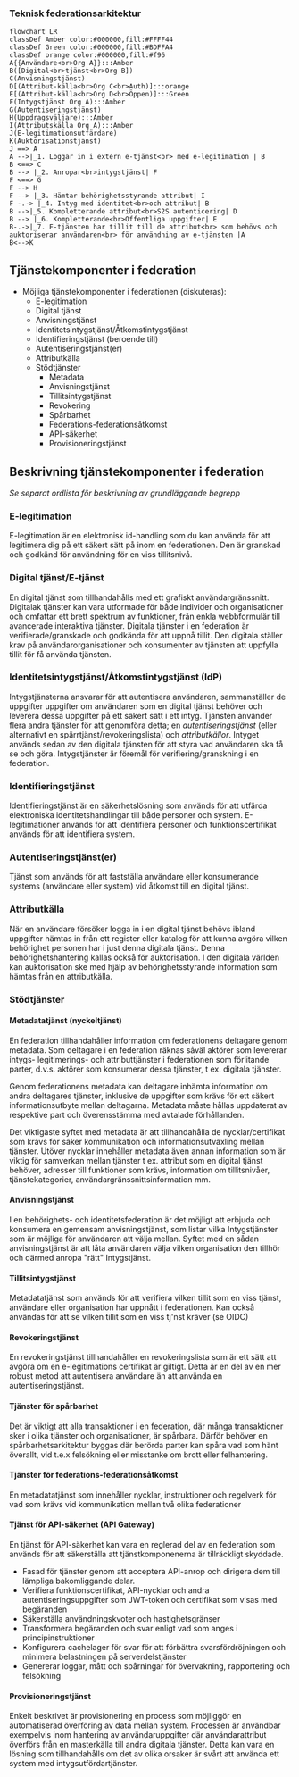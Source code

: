 ### Teknisk federationsarkitektur

```mermaid
flowchart LR
classDef Amber color:#000000,fill:#FFFF44
classDef Green color:#000000,fill:#BDFFA4
classDef orange color:#000000,fill:#f96
A{{Användare<br>Org A}}:::Amber
B([Digital<br>tjänst<br>Org B])
C(Anvisningstjänst)
D[(Attribut-källa<br>Org C<br>Auth)]:::orange
E[(Attribut-källa<br>Org D<br>Öppen)]:::Green
F(Intygstjänst Org A):::Amber
G(Autentiseringstjänst)
H(Uppdragsväljare):::Amber
I(Attributskälla Org A):::Amber
J(E-legitimationsutfärdare)
K(Auktorisationstjänst)
J ==> A
A -->|_1. Loggar in i extern e-tjänst<br> med e-legitimation | B
B <==> C
B --> |_2. Anropar<br>intygstjänst| F
F <==> G
F --> H
F --> |_3. Hämtar behörighetsstyrande attribut| I
F -.-> |_4. Intyg med identitet<br>och attribut| B
B -->|_5. Kompletterande attribut<br>S2S autenticering| D
B --> |_6. Kompletterande<br>Offentliga uppgifter| E
B-.->|_7. E-tjänsten har tillit till de attribut<br> som behövs och auktoriserar användaren<br> för användning av e-tjänsten |A
B<-->K
```
## Tjänstekomponenter i federation

- Möjliga tjänstekomponenter i federationen (diskuteras):
  - E-legitimation
  - Digital tjänst
  - Anvisningstjänst
  - Identitetsintygstjänst/Åtkomstintygstjänst
  - Identifieringstjänst (beroende till)
  - Autentiseringstjänst(er)
  - Attributkälla
  - Stödtjänster
    - Metadata
    - Anvisningstjänst
    - Tillitsintygstjänst
    - Revokering
    - Spårbarhet
    - Federations-federationsåtkomst
    - API-säkerhet
    - Provisioneringstjänst

## Beskrivning tjänstekomponenter i federation

*Se separat ordlista för beskrivning av grundläggande begrepp*

### E-legitimation

E-legitimation är en elektronisk id-handling som du kan använda för att legitimera dig på ett säkert sätt på inom en federationen. Den är granskad och godkänd för användning för en viss tillitsnivå.

### Digital tjänst/E-tjänst

En digital tjänst som tillhandahålls med ett grafiskt användargränssnitt. Digitalak tjänster kan vara utformade för både individer och organisationer och omfattar ett brett spektrum av funktioner, från enkla webbformulär till avancerade interaktiva tjänster. Digitala tjänster i en federation är verifierade/granskade och godkända för att uppnå tillit. Den digitala ställer krav på användarorganisationer och konsumenter av tjänsten att uppfylla tillit för få använda tjänsten.

### Identitetsintygstjänst/Åtkomstintygstjänst (IdP)

Intygstjänsterna ansvarar för att autentisera användaren, sammanställer de uppgifter uppgifter om användaren som en digital tjänst behöver och leverera dessa uppgifter på ett säkert sätt i ett intyg. Tjänsten använder flera andra tjänster för att genomföra detta; en *autentiseringstjänst* (eller alternativt en spärrtjänst/revokeringslista) och *attributkällor*. Intyget används sedan av den digitala tjänsten för att styra vad användaren ska få se och göra. Intygstjänster är föremål för verifiering/granskning i en federation.

### Identifieringstjänst

Identifieringstjänst är en säkerhetslösning som används för att utfärda elektroniska identitetshandlingar till både personer och system. E-legitimationer används för att identifiera personer och  funktionscertifikat används för att identifiera system. 

### Autentiseringstjänst(er)

 Tjänst som används för att fastställa användare eller konsumerande systems (användare eller system) vid åtkomst till en digital tjänst.

### Attributkälla

När en användare försöker logga in i en digital tjänst behövs ibland uppgifter hämtas in från ett register eller katalog för att kunna avgöra vilken behörighet personen har i just denna digitala tjänst. Denna behörighetshantering kallas också för auktorisation. I den digitala världen kan auktorisation ske med hjälp av behörighetsstyrande information som hämtas från en attributkälla. 


### Stödtjänster

#### Metadatatjänst (nyckeltjänst)

En federation tillhandahåller information om federationens deltagare genom metadata. Som deltagare i en federation räknas såväl aktörer som levererar intygs- legitimerings- och attributtjänster i federationen som förlitande parter, d.v.s. aktörer som konsumerar dessa tjänster, t ex. digitala tjänster.

Genom federationens metadata kan deltagare inhämta information om andra deltagares tjänster, inklusive de uppgifter som krävs för ett säkert informationsutbyte mellan deltagarna. Metadata måste hållas uppdaterat av respektive part och överensstämma med avtalade förhållanden.

Det viktigaste syftet med metadata är att tillhandahålla de nycklar/certifikat som krävs för säker kommunikation och informationsutväxling mellan tjänster. Utöver nycklar innehåller metadata även annan information som är viktig för samverkan mellan tjänster t ex. attribut som en digital tjänst behöver, adresser till funktioner som krävs, information om tillitsnivåer, tjänstekategorier, användargränssnittsinformation mm.

#### Anvisningstjänst

I en behörighets- och identitetsfederation är det möjligt att erbjuda och konsumera en gemensam anvisningstjänst, som listar vilka Intygstjänster som är möjliga för användaren att välja mellan. Syftet med en sådan anvisningstjänst är att låta användaren välja vilken organisation den tillhör och därmed anropa "rätt" Intygstjänst.

#### Tillitsintygstjänst

Metadatatjänst som används för att verifiera vilken tillit som en viss tjänst, användare eller organisation har uppnått i federationen. Kan också användas för att se vilken tillit som en viss tj'nst kräver (se OIDC)

#### Revokeringstjänst

En revokeringstjänst tillhandahåller en revokeringslista som är ett sätt att avgöra om en e-legitimations certifikat är giltigt. Detta är en del av en mer robust metod att autentisera användare än att använda en autentiseringstjänst. 

#### Tjänster för spårbarhet

Det är viktigt att alla transaktioner i en federation, där många transaktioner sker i olika tjänster och organisationer, är spårbara. Därför behöver en spårbarhetsarkitektur byggas där berörda parter kan spåra vad som hänt överallt, vid t.e.x felsökning eller misstanke om brott eller felhantering.

#### Tjänster för federations-federationsåtkomst

En metadatatjänst som innehåller nycklar, instruktioner och regelverk för vad som krävs vid kommunikation mellan två olika federationer

#### Tjänst för API-säkerhet (API Gateway)

En tjänst för API-säkerhet kan vara en reglerad del av en federation som används för att säkerställa att tjänstkomponenerna är tillräckligt skyddade.
- Fasad för tjänster genom att acceptera API-anrop och dirigera dem till lämpliga bakomliggande delar.
- Verifiera funktionscertifikat, API-nycklar och andra autentiseringsuppgifter som JWT-token och certifikat som visas med begäranden
- Säkerställa användningskvoter och hastighetsgränser
- Transformera begäranden och svar enligt vad som anges i principinstruktioner
- Konfigurera cachelager för svar för att förbättra svarsfördröjningen och minimera belastningen på serverdelstjänster
- Genererar loggar, mått och spårningar för övervakning, rapportering och felsökning

#### Provisioneringstjänst

Enkelt beskrivet är provisionering en process som möjliggör en automatiserad överföring av data mellan system. Processen är användbar exempelvis inom hantering av användaruppgifter där användarattribut överförs från en masterkälla till andra digitala tjänster. Detta kan vara en lösning som tillhandahålls om det av olika orsaker är svårt att använda ett system med intygsutfördartjänster.

